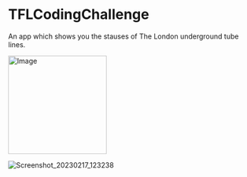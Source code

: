 # TFLCodingChallenge

An app which shows you the stauses of The London underground tube lines.

<img src="https://user-images.githubusercontent.com/123660992/219654529-b822811c-316d-4b29-ad3c-2c8339cdb809.png" alt="Image" width="200"/>


![Screenshot_20230217_123238](https://user-images.githubusercontent.com/123660992/219654529-b822811c-316d-4b29-ad3c-2c8339cdb809.png)
